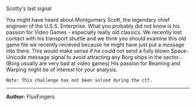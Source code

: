 Scotty's last signal

You might have heard about Montgomery Scott, the legendary chief engineer of the U.S.S. 
Enterprise. What you probably did not know is his passion for Video Games - especially 
really old classics. We recently lost contact with his transport shuttle and we think 
you should examine this old game file we recently recieved because he might have just 
put a message into there. This would make sense if he could not send a fully blown 
Space-Unicode message signal to avoid attracting any Borg ships in the sector... 
(Borg usually are very bad at video games) His passion for Beaming and Warping 
might be of interest for your analysis.

```
Note: This challenge has not been solved during the ctf.
```

---
**Author:** FluxFingers